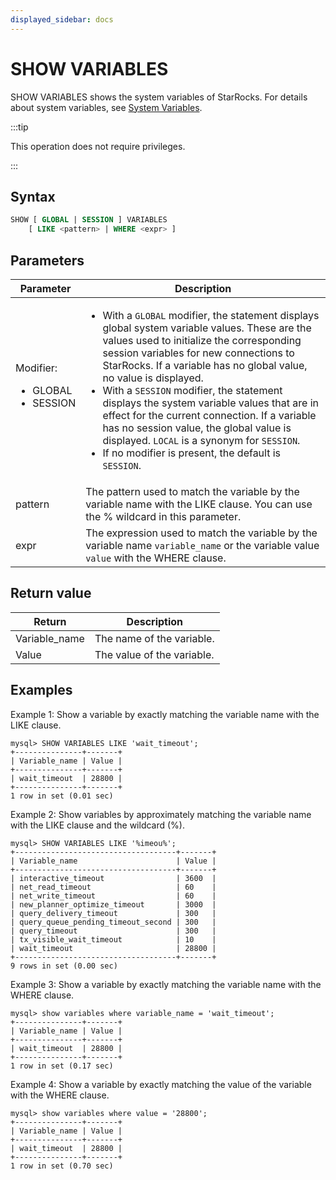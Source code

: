 ```yaml
---
displayed_sidebar: docs
---
```


# SHOW VARIABLES

SHOW VARIABLES shows the system variables of StarRocks. For details about system variables, see [System Variables](../../../System_variable.md).

:::tip

This operation does not require privileges.

:::

## Syntax

```SQL
SHOW [ GLOBAL | SESSION ] VARIABLES
    [ LIKE <pattern> | WHERE <expr> ]
```

## Parameters

| **Parameter**          | **Description**                                              |
| ---------------------- | ------------------------------------------------------------ |
| Modifier:<ul><li>GLOBAL</li><li>SESSION</li></ul> | <ul><li>With a `GLOBAL` modifier, the statement displays global system variable values. These are the values used to initialize the corresponding session variables for new connections to StarRocks. If a variable has no global value, no value is displayed.</li><li>With a `SESSION` modifier, the statement displays the system variable values that are in effect for the current connection. If a variable has no session value, the global value is displayed. `LOCAL` is a synonym for `SESSION`.</li><li>If no modifier is present, the default is `SESSION`.</li></ul> |
| pattern                | The pattern used to match the variable by the variable name with the LIKE clause. You can use the % wildcard in this parameter. |
| expr                   | The expression used to match the variable by the variable name `variable_name` or the variable value `value` with the WHERE clause. |

## Return value

| **Return**    | **Description**            |
| ------------- | -------------------------- |
| Variable_name | The name of the variable.  |
| Value         | The value of the variable. |

## Examples

Example 1: Show a variable by exactly matching the variable name with the LIKE clause.

```Plain
mysql> SHOW VARIABLES LIKE 'wait_timeout';
+---------------+-------+
| Variable_name | Value |
+---------------+-------+
| wait_timeout  | 28800 |
+---------------+-------+
1 row in set (0.01 sec)
```

Example 2: Show variables by approximately matching the variable name with the LIKE clause and the wildcard (%).

```Plain
mysql> SHOW VARIABLES LIKE '%imeou%';
+------------------------------------+-------+
| Variable_name                      | Value |
+------------------------------------+-------+
| interactive_timeout                | 3600  |
| net_read_timeout                   | 60    |
| net_write_timeout                  | 60    |
| new_planner_optimize_timeout       | 3000  |
| query_delivery_timeout             | 300   |
| query_queue_pending_timeout_second | 300   |
| query_timeout                      | 300   |
| tx_visible_wait_timeout            | 10    |
| wait_timeout                       | 28800 |
+------------------------------------+-------+
9 rows in set (0.00 sec)
```

Example 3: Show a variable by exactly matching the variable name with the WHERE clause.

```Plain
mysql> show variables where variable_name = 'wait_timeout';
+---------------+-------+
| Variable_name | Value |
+---------------+-------+
| wait_timeout  | 28800 |
+---------------+-------+
1 row in set (0.17 sec)
```

Example 4: Show a variable by exactly matching the value of the variable with the WHERE clause.

```Plain
mysql> show variables where value = '28800';
+---------------+-------+
| Variable_name | Value |
+---------------+-------+
| wait_timeout  | 28800 |
+---------------+-------+
1 row in set (0.70 sec)
```

